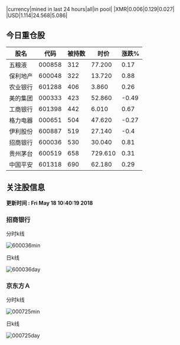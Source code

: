 |currency|mined in last 24 hours|all|in pool|
|XMR|0.006|0.129|0.027|
|USD|1.114|24.568|5.086|

## 今日重仓股 

|股名|代码|被持数|时价|涨跌%|
|---|---|---|---|---|
|五粮液|000858|312|77.200|0.17|
|保利地产|600048|322|13.720|0.88|
|农业银行|601288|406|3.860|0.26|
|美的集团|000333|423|52.860|-0.49|
|工商银行|601398|442|6.010|0.67|
|格力电器|000651|504|47.620|-0.27|
|伊利股份|600887|519|27.140|-0.4|
|招商银行|600036|530|30.040|0.81|
|贵州茅台|600519|658|729.610|0.31|
|中国平安|601318|690|62.180|0.29|

## 关注股信息
**更新时间 : Fri May 18 10:40:19 2018**
### 招商银行 
分时k线

![600036min](http://image.sinajs.cn/newchart/min/n/sh600036.gif)

日k线

![600036day](http://image.sinajs.cn/newchart/daily/n/sh600036.gif)

### 京东方Ａ 
分时k线

![000725min](http://image.sinajs.cn/newchart/min/n/sz000725.gif)

日k线

![000725day](http://image.sinajs.cn/newchart/daily/n/sz000725.gif)
